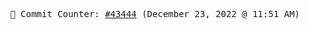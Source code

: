 <p align="center">
    <samp>
        📮 Commit Counter: <a href="https://github.com/Javascript-void0/Javascript-void0/commits/main">#43444</a> (December 23, 2022 @ 11:51 AM)
    </samp>
</p>